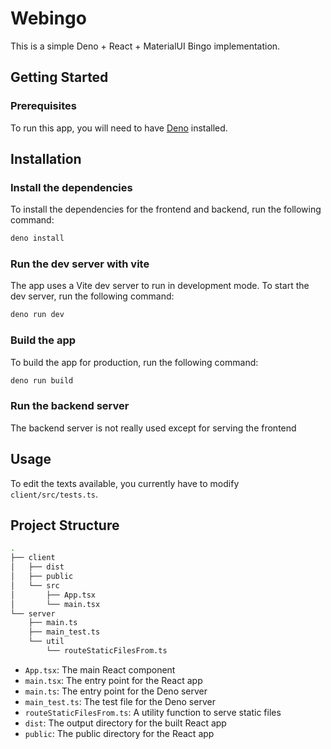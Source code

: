 # Webingo

This is a simple Deno + React + MaterialUI Bingo implementation.

## Getting Started

### Prerequisites

To run this app, you will need to have [Deno](https://docs.deno.com/runtime/)
installed.

## Installation

### Install the dependencies

To install the dependencies for the frontend and backend, run the following
command:

```sh
deno install
```

### Run the dev server with vite

The app uses a Vite dev server to run in development mode. To start the dev
server, run the following command:

```sh
deno run dev
```

### Build the app

To build the app for production, run the following command:

```sh
deno run build
```

### Run the backend server

The backend server is not really used except for serving the frontend

## Usage

To edit the texts available, you currently have to modify `client/src/tests.ts`.

## Project Structure

```sh
. 
├── client 
│   ├── dist 
│   ├── public 
│   └── src 
│       ├── App.tsx 
│       └── main.tsx 
└── server 
    ├── main.ts 
    ├── main_test.ts 
    └── util 
        └── routeStaticFilesFrom.ts
```

- `App.tsx`: The main React component
- `main.tsx`: The entry point for the React app
- `main.ts`: The entry point for the Deno server
- `main_test.ts`: The test file for the Deno server
- `routeStaticFilesFrom.ts`: A utility function to serve static files
- `dist`: The output directory for the built React app
- `public`: The public directory for the React app
